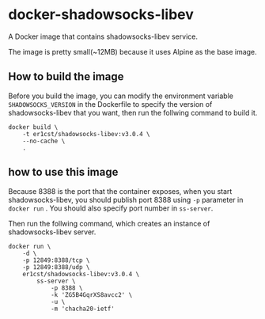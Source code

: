 # docker-shadowsocks-libev

A Docker image that contains shadowsocks-libev service.

The image is pretty small(~12MB) because it uses Alpine as the base image.

## How to build the image

Before you build the image, you can modify the environment variable `SHADOWSOCKS_VERSION` in the Dockerfile to specify the version of shadowsocks-libev that you want, then run the follwing command to build it.

```shell
docker build \
    -t er1cst/shadowsocks-libev:v3.0.4 \
    --no-cache \
    .
```

## how to use this image

Because 8388 is the port that the container exposes, when you start shadowsocks-libev, you should publish port 8388 using `-p` parameter in `docker run` . You should also specify port number in `ss-server`.

Then run the follwing command, which creates an instance of shadowsocks-libev server.

```shell
docker run \
    -d \
    -p 12849:8388/tcp \
    -p 12849:8388/udp \
    er1cst/shadowsocks-libev:v3.0.4 \
        ss-server \
            -p 8388 \
            -k 'ZG5B4GqrXS8avcc2' \
            -u \
            -m 'chacha20-ietf'
```

